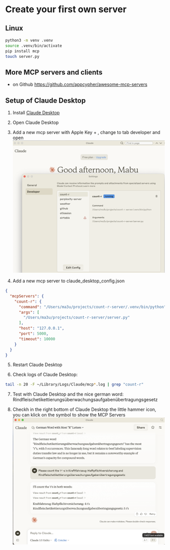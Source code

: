 # Create your first own server

## Linux

```bash
python3 -m venv .venv
source .venv/bin/activate
pip install mcp
touch server.py
```

## More MCP servers and clients

- on Github <https://github.com/appcypher/awesome-mcp-servers>

## Setup of Claude Desktop

1. Install [Claude Desktop](https://github.com/appcypher/Claude/releases/latest/download/)

2. Open Claude Desktop

3. Add a new mcp server with Apple Key + , change to tab developer and open
![alt text](image-1.png)
4. Add a new mcp server to claude_desktop_config.json

```json
{
  "mcpServers": {
    "count-r": {
      "command": "/Users/ma3u/projects/count-r-server/.venv/bin/python",
      "args": [
        "/Users/ma3u/projects/count-r-server/server.py"
      ],
      "host": "127.0.0.1",
      "port": 5000,
      "timeout": 10000
    }
  }
}
```

5. Restart Claude Desktop

6. Check logs of Claude Desktop:

```bash
tail -n 20 -F ~/Library/Logs/Claude/mcp*.log | grep "count-r"

```

7. Test with Claude Desktop and the nice german word: Rindfleischetikettierungsüberwachungsaufgabenübertragungsgesetz

8. Checkh in the right bottom of Claude Desktop the little hammer icon, you  can klick on the symbol to  show the MCP Servers
![alt text](image-3.png)